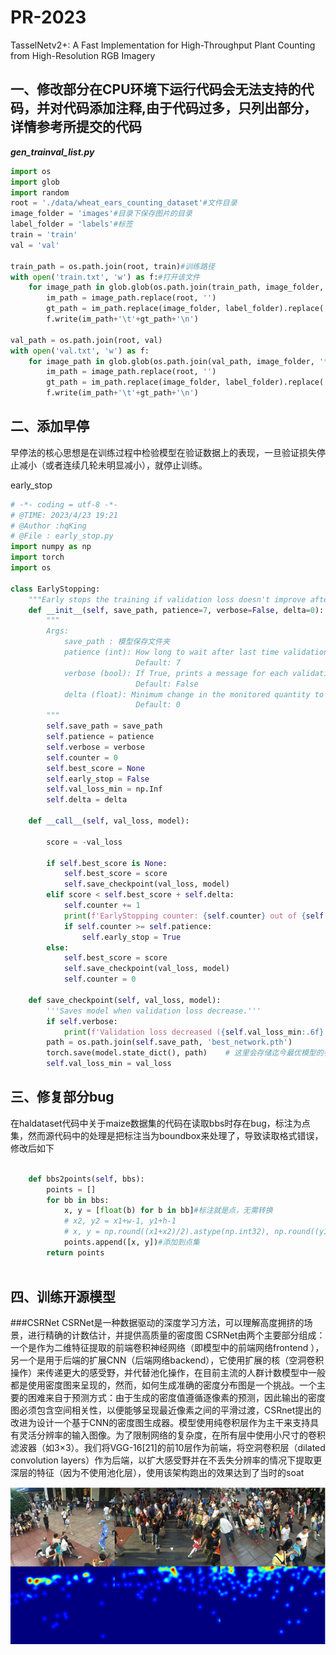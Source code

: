 # PR-2023
TasselNetv2+: A Fast Implementation for High-Throughput Plant Counting from High-Resolution RGB Imagery

## 一、修改部分在CPU环境下运行代码会无法支持的代码，并对代码添加注释,由于代码过多，只列出部分，详情参考所提交的代码
***gen_trainval_list.py***

```python
import os
import glob
import random
root = './data/wheat_ears_counting_dataset'#文件目录
image_folder = 'images'#目录下保存图片的目录
label_folder = 'labels'#标签
train = 'train'
val = 'val'

train_path = os.path.join(root, train)#训练路径
with open('train.txt', 'w') as f:#打开该文件
    for image_path in glob.glob(os.path.join(train_path, image_folder, '*.JPG')):#读取图片
        im_path = image_path.replace(root, '')
        gt_path = im_path.replace(image_folder, label_folder).replace('.JPG', '.xml')
        f.write(im_path+'\t'+gt_path+'\n')

val_path = os.path.join(root, val)
with open('val.txt', 'w') as f:
    for image_path in glob.glob(os.path.join(val_path, image_folder, '*.JPG')):
        im_path = image_path.replace(root, '')
        gt_path = im_path.replace(image_folder, label_folder).replace('.JPG', '.xml')
        f.write(im_path+'\t'+gt_path+'\n')

```
## 二、添加早停
早停法的核心思想是在训练过程中检验模型在验证数据上的表现，一旦验证损失停止减小（或者连续几轮未明显减小），就停止训练。

early_stop
```python
# -*- coding = utf-8 -*-
# @TIME: 2023/4/23 19:21
# @Author :hqKing
# @File : early_stop.py
import numpy as np
import torch
import os

class EarlyStopping:
    """Early stops the training if validation loss doesn't improve after a given patience."""
    def __init__(self, save_path, patience=7, verbose=False, delta=0):
        """
        Args:
            save_path : 模型保存文件夹
            patience (int): How long to wait after last time validation loss improved.
                            Default: 7
            verbose (bool): If True, prints a message for each validation loss improvement.
                            Default: False
            delta (float): Minimum change in the monitored quantity to qualify as an improvement.
                            Default: 0
        """
        self.save_path = save_path
        self.patience = patience
        self.verbose = verbose
        self.counter = 0
        self.best_score = None
        self.early_stop = False
        self.val_loss_min = np.Inf
        self.delta = delta

    def __call__(self, val_loss, model):

        score = -val_loss

        if self.best_score is None:
            self.best_score = score
            self.save_checkpoint(val_loss, model)
        elif score < self.best_score + self.delta:
            self.counter += 1
            print(f'EarlyStopping counter: {self.counter} out of {self.patience}')
            if self.counter >= self.patience:
                self.early_stop = True
        else:
            self.best_score = score
            self.save_checkpoint(val_loss, model)
            self.counter = 0

    def save_checkpoint(self, val_loss, model):
        '''Saves model when validation loss decrease.'''
        if self.verbose:
            print(f'Validation loss decreased ({self.val_loss_min:.6f} --> {val_loss:.6f}).  Saving model ...')
        path = os.path.join(self.save_path, 'best_network.pth')
        torch.save(model.state_dict(), path)	# 这里会存储迄今最优模型的参数
        self.val_loss_min = val_loss

```
## 三、修复部分bug
在haldataset代码中关于maize数据集的代码在读取bbs时存在bug，标注为点集，然而源代码中的处理是把标注当为boundbox来处理了，导致读取格式错误，修改后如下
```python

    def bbs2points(self, bbs): 
        points = []
        for bb in bbs:
            x, y = [float(b) for b in bb]#标注就是点，无需转换
            # x2, y2 = x1+w-1, y1+h-1
            # x, y = np.round((x1+x2)/2).astype(np.int32), np.round((y1+y2)/2).astype(np.int32)#求中心点
            points.append([x, y])#添加到点集
        return points
    
```
## 四、训练开源模型
###CSRNet
CSRNet是一种数据驱动的深度学习方法，可以理解高度拥挤的场景，进行精确的计数估计，并提供高质量的密度图
CSRNet由两个主要部分组成：一个是作为二维特征提取的前端卷积神经网络（即模型中的前端网络frontend ），另一个是用于后端的扩展CNN（后端网络backend），它使用扩展的核（空洞卷积操作）来传递更大的感受野，并代替池化操作，在目前主流的人群计数模型中一般都是使用密度图来呈现的，然而，如何生成准确的密度分布图是一个挑战。一个主要的困难来自于预测方式：由于生成的密度值遵循逐像素的预测，因此输出的密度图必须包含空间相关性，以便能够呈现最近像素之间的平滑过渡，CSRnet提出的改进为设计一个基于CNN的密度图生成器。模型使用纯卷积层作为主干来支持具有灵活分辨率的输入图像。为了限制网络的复杂度，在所有层中使用小尺寸的卷积滤波器（如3×3）。我们将VGG-16[21]的前10层作为前端，将空洞卷积层（dilated convolution layers）作为后端，以扩大感受野并在不丢失分辨率的情况下提取更深层的特征（因为不使用池化层），使用该架构跑出的效果达到了当时的soat

<div align=center>
<img src="https://github.com/hqking0424/PR-2023/blob/whq/1.png"/>
</div>




